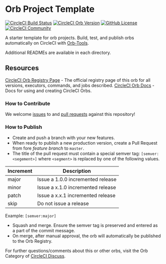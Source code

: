 # Orb Project Template

[![CircleCI Build Status](https://circleci.com/gh/noosenergy/noos-deploy-orb.svg?style=shield "CircleCI Build Status")](https://circleci.com/gh/noosenergy/noos-deploy-orb) [![CircleCI Orb Version](https://img.shields.io/badge/endpoint.svg?url=https://badges.circleci.io/orb/noosenergy/noos-ci)](https://circleci.com/orbs/registry/orb/noosenergy/noos-ci) [![GitHub License](https://img.shields.io/badge/license-MIT-lightgrey.svg)](https://raw.githubusercontent.com/noosenergy/noos-deploy-orb/master/LICENSE) [![CircleCI Community](https://img.shields.io/badge/community-CircleCI%20Discuss-343434.svg)](https://discuss.circleci.com/c/ecosystem/orbs)



A starter template for orb projects. Build, test, and publish orbs automatically on CircleCI with [Orb-Tools](https://circleci.com/orbs/registry/orb/circleci/orb-tools).

Additional READMEs are available in each directory.



## Resources

[CircleCI Orb Registry Page](https://circleci.com/orbs/registry/orb/noosenergy/noos-deploy-orb) - The official registry page of this orb for all versions, executors, commands, and jobs described.
[CircleCI Orb Docs](https://circleci.com/docs/2.0/orb-intro/#section=configuration) - Docs for using and creating CircleCI Orbs.

### How to Contribute

We welcome [issues](https://github.com/noosenergy/noos-deploy-orb/issues) to and [pull requests](https://github.com/noosenergy/noos-deploy-orb/pulls) against this repository!

### How to Publish
* Create and push a branch with your new features.
* When ready to publish a new production version, create a Pull Request from fore _feature branch_ to `master`.
* The title of the pull request must contain a special semver tag: `[semver:<segement>]` where `<segment>` is replaced by one of the following values.

| Increment | Description|
| ----------| -----------|
| major     | Issue a 1.0.0 incremented release|
| minor     | Issue a x.1.0 incremented release|
| patch     | Issue a x.x.1 incremented release|
| skip      | Do not issue a release|

Example: `[semver:major]`

* Squash and merge. Ensure the semver tag is preserved and entered as a part of the commit message.
* On merge, after manual approval, the orb will automatically be published to the Orb Registry.


For further questions/comments about this or other orbs, visit the Orb Category of [CircleCI Discuss](https://discuss.circleci.com/c/orbs).

